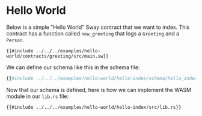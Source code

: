 # Hello World

Below is a simple "Hello World" Sway contract that we want to index. This contract has a function called `new_greeting` that logs a `Greeting` and a `Person`.

```rust, ignore
{{#include ../../../examples/hello-world/contracts/greeting/src/main.sw}}
```

We can define our schema like this in the schema file:

```graphql
{{#include ../../../examples/hello-world/hello-index/schema/hello_index.schema.graphql}}
```

Now that our schema is defined, here is how we can implement the WASM module in our `lib.rs` file:

```rust,ignore
{{#include ../../../examples/hello-world/hello-index/src/lib.rs}}
```
